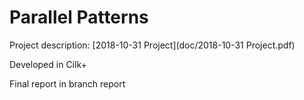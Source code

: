 # Parallel Patterns

Project description: [2018-10-31 Project](doc/2018-10-31 Project.pdf)

Developed in Cilk+

Final report in branch report
